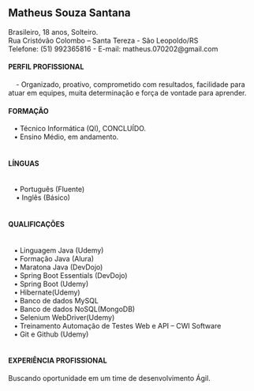 <h2><b>Matheus Souza Santana </b></h2>
Brasileiro, 18 anos, Solteiro.<br>
Rua Cristóvão Colombo – Santa Tereza - São Leopoldo/RS <br>  
Telefone: (51) 992365816 - E-mail: matheus.070202@gmail.com <br>
<h4><b>PERFIL PROFISSIONAL</b></h4>
&nbsp;&nbsp;&nbsp;      -  Organizado, proativo, comprometido com resultados, facilidade para atuar em equipes, muita determinação e força de vontade para aprender.
<br>
<h4><b>FORMAÇÃO</b></h4>
&nbsp;&nbsp;&nbsp;• Técnico Informática (QI), CONCLUÍDO.<br>
&nbsp;&nbsp;&nbsp;• Ensino Médio, em andamento.<br><br>
<h4><b>LÍNGUAS</b></h4><br>
&nbsp;&nbsp;&nbsp;• Português (Fluente)<br>
&nbsp;&nbsp;&nbsp; • Inglês (Básico)<br><br>
<h4><b>QUALIFICAÇÕES</b></h4><br>
&nbsp;&nbsp;&nbsp;• Linguagem Java (Udemy)<br>
&nbsp;&nbsp;&nbsp;• Formação Java (Alura)<br>
&nbsp;&nbsp;&nbsp;• Maratona Java (DevDojo)<br>
&nbsp;&nbsp;&nbsp;• Spring Boot Essentials (DevDojo)<br>
&nbsp;&nbsp;&nbsp;• Spring Boot (Udemy)<br>
&nbsp;&nbsp;&nbsp;• Hibernate(Udemy)<br>
&nbsp;&nbsp;&nbsp;• Banco de dados MySQL <br>
&nbsp;&nbsp;&nbsp;• Banco de dados NoSQL(MongoDB)<br>
&nbsp;&nbsp;&nbsp;• Selenium WebDriver(Udemy)<br>
&nbsp;&nbsp;&nbsp;• Treinamento Automação de Testes Web e API – CWI Software<br>
&nbsp;&nbsp;&nbsp;• Git e Github (Udemy)<br>
<br>
<h4><b>EXPERIÊNCIA PROFISSIONAL</b></h4>
Buscando oportunidade em um time de desenvolvimento Ágil.
